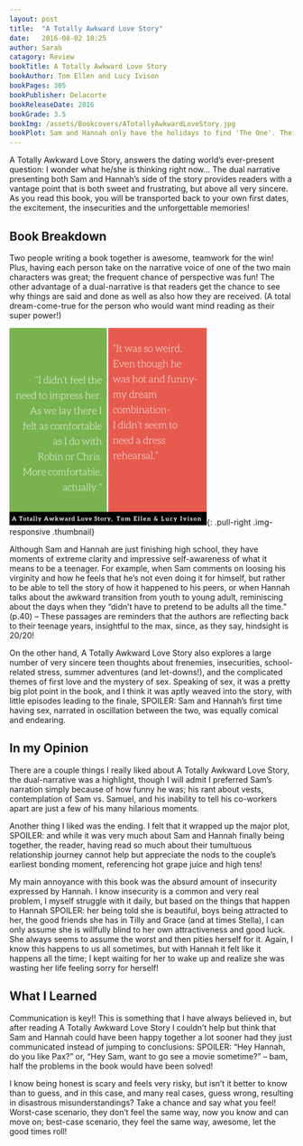 ```yaml
---
layout: post
title:  "A Totally Awkward Love Story"
date:   2016-08-02 10:25
author: Sarah
catagory: Review
bookTitle: A Totally Awkward Love Story
bookAuthor: Tom Ellen and Lucy Ivison
bookPages: 305
bookPublisher: Delacorte
bookReleaseDate: 2016
bookGrade: 3.5
bookImg: /assets/Bookcovers/ATotallyAwkwardLoveStory.jpg
bookPlot: Sam and Hannah only have the holidays to find 'The One'. Their lobster. But instead of being epic, their summer is looking awkward. They must navigate social misunderstandings, the plotting of well-meaning friends, and their own fears of being virgins forever, to find happiness. But fate is at work to bring them together. And in the end, it all boils down to love. <br /> <sup>Adapted from&#58; GoodReads</sup>
---
```

A Totally Awkward Love Story, answers the dating world’s ever-present question: I wonder what he/she is thinking right now…  The dual narrative presenting both Sam and Hannah’s side of the story provides readers with a vantage point that is both sweet and frustrating, but above all very sincere. As you read this book, you will be transported back to your own first dates, the excitement, the insecurities and the unforgettable memories!

<!--more-->

## Book Breakdown

Two people writing a book together is awesome, teamwork for the win! Plus, having each person take on the narrative voice of one of the two main characters was great; the frequent chance of perspective was fun! The other advantage of a dual-narrative is that readers get the chance to see why things are said and done as well as also how they are received. (A total dream-come-true for the person who would want mind reading as their super power!)

![A Totally Awkward Love Story Quote](\assets\quotes\ATotallyAwkwardLoveStory_quote.png){: .pull-right .img-responsive .thumbnail}

Although Sam and Hannah are just finishing high school, they have moments of extreme clarity and impressive self-awareness of what it means to be a teenager. For example, when Sam comments on loosing his virginity and how he feels that he’s not even doing it for himself, but rather to be able to tell the story of how it happened to his peers, or when Hannah talks about the awkward transition from youth to young adult, reminiscing about the days when they “didn’t have to pretend to be adults all the time.” (p.40) – These passages are reminders that the authors are reflecting back to their teenage years, insightful to the max, since, as they say, hindsight is 20/20!

On the other hand, A Totally Awkward Love Story also explores a large number of very sincere teen thoughts about frenemies, insecurities, school-related stress, summer adventures (and let-downs!), and the complicated themes of first love and the mystery of sex. Speaking of sex, it was a pretty big plot point in the book, and I think it was aptly weaved into the story, with little episodes leading to the finale, SPOILER: <span class="spoiler">Sam and Hannah’s first time having sex, narrated in oscillation between the two, was equally comical and endearing.</span>


## In my Opinion

There are a couple things I really liked about A Totally Awkward Love Story, the dual-narrative was a highlight, though I will admit I preferred Sam’s narration simply because of how funny he was; his rant about vests, contemplation of Sam vs. Samuel, and his inability to tell his co-workers apart are just a few of his many hilarious moments.

Another thing I liked was the ending. I felt that it wrapped up the major plot, SPOILER: <span class="spoiler">and while it was very much about Sam and Hannah finally being together, the reader, having read so much about their tumultuous relationship journey cannot help but appreciate the nods to the couple’s earliest bonding moment, referencing hot grape juice and high tens!</span>

My main annoyance with this book was the absurd amount of insecurity expressed by Hannah. I know insecurity is a common and very real problem, I myself struggle with it daily, but based on the things that happen to Hannah SPOILER: <span class="spoiler">her being told she is beautiful, boys being attracted to her, the good friends she has in Tilly and Grace (and at times Stella), I can only assume she is willfully blind to her own attractiveness and good luck. She always seems to assume the worst and then pities herself for it.</span> Again, I know this happens to us all sometimes, but with Hannah it felt like it happens all the time; I kept waiting for her to wake up and realize she was wasting her life feeling sorry for herself!


## What I Learned

Communication is key!! This is something that I have always believed in, but after reading A Totally Awkward Love Story I couldn’t help but think that Sam and Hannah could have been happy together a lot sooner had they just communicated instead of jumping to conclusions: SPOILER: <span class="spoiler">“Hey Hannah, do you like Pax?” or, “Hey Sam, want to go see a movie sometime?” – bam, half the problems in the book would have been solved!</span>

I know being honest is scary and feels very risky, but isn’t it better to know than to guess, and in this case, and many real cases, guess wrong, resulting in disastrous misunderstandings? Take a chance and say what you feel! Worst-case scenario, they don’t feel the same way, now you know and can move on; best-case scenario, they feel the same way, awesome, let the good times roll!
